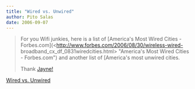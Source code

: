 ```yaml
---
title: "Wired vs. Unwired"
author: Pito Salas
date: 2006-09-07
---
```



>
> For you Wifi junkies, here is a list of [America's Most Wired Cities -
> Forbes.com](<http://www.forbes.com/2006/08/30/wireless-wired-
> broadband_cx_df_0831wiredcities.html> "America's Most Wired Cities -
> Forbes.com") and another list of [America's most unwired cities.
>
> Thank [Jayne!](<http://www.wiffiti.com/txtoutloud/?p=61>)


[Wired vs. Unwired](None)
